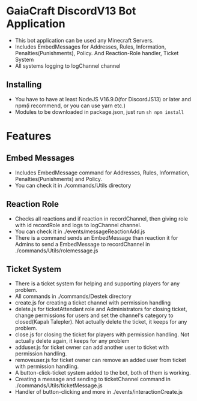 # GaiaCraft DiscordV13 Bot Application

- This bot application can be used any Minecraft Servers.
- Includes EmbedMessages for Addresses, Rules, Information, Penalties(Punishments), Policy. And Reaction-Role handler,
  Ticket System
- All systems logging to logChannel channel

## Installing
- You have to have at least NodeJS V16.9.0(for DiscordJS13) or later and npm(i recommend, or you can use yarn etc.)
- Modules to be downloaded in package.json, just run
``sh
npm install
``

# Features
## Embed Messages

- Includes EmbedMessage command for Addresses, Rules, Information, Penalties(Punishments) and Policy.
- You can check it in ./commands/Utils directory

## Reaction Role

- Checks all reactions and if reaction in recordChannel, then giving role with id recordRole and logs to logChannel
  channel.
- You can check it in ./events/messageReactionAdd.js
- There is a command sends an EmbedMessage than reaction it for Admins to send a EmbedMessage to recordChannel in
  ./commands/Utils/rolemessage.js

## Ticket System

- There is a ticket system for helping and supporting players for any problem.
- All commands in ./commands/Destek directory
- create.js for creating a ticket channel with permission handling
- delete.js for ticketAttendant role and Administrators for closing ticket, change permissions for users and set the
  channel's category to closed(Kapalı Talepler). Not actually delete the ticket, it keeps for any problem.
- close.js for closing the ticket for players with permission handling. Not actually delete again, it keeps for any
  problem
- adduser.js for ticket owner can add another user to ticket with permission handling.
- removeuser.js for ticket owner can remove an added user from ticket with permission handling.
- A button-click-ticket system added to the bot, both of them is working.
- Creating a message and sending to ticketChannel command in ./commands/Utils/ticketMessage.js
- Handler of button-clicking and more in ./events/interactionCreate.js
